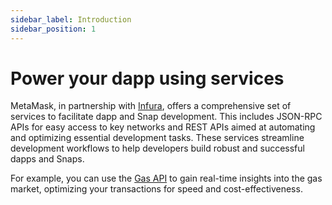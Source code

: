 ```yaml
---
sidebar_label: Introduction
sidebar_position: 1
---
```


# Power your dapp using services

MetaMask, in partnership with [Infura](https://www.infura.io/), offers a comprehensive set of
services to facilitate dapp and Snap development.
This includes JSON-RPC APIs for easy access to key networks and REST APIs aimed at automating and
optimizing essential development tasks.
These services streamline development workflows to help developers build robust and successful
dapps and Snaps.

For example, you can use the [Gas API](gas-api/index.md) to gain real-time insights into the gas
market, optimizing your transactions for speed and cost-effectiveness.
